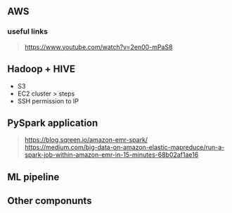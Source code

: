 ## AWS

### useful links
> https://www.youtube.com/watch?v=2en00-mPaS8   

## Hadoop + HIVE 
- S3  
- EC2 cluster > steps
- SSH permission to IP  

## PySpark application
> https://blog.sqreen.io/amazon-emr-spark/  
> https://medium.com/big-data-on-amazon-elastic-mapreduce/run-a-spark-job-within-amazon-emr-in-15-minutes-68b02af1ae16  


## ML pipeline


## Other componunts
